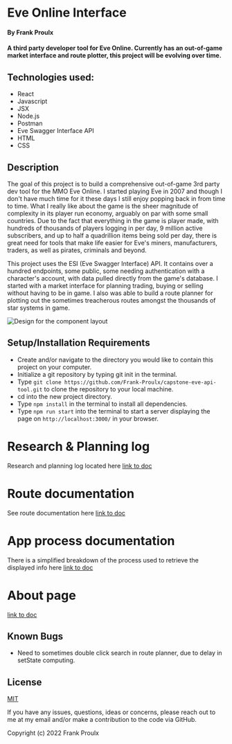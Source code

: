 # Eve Online Interface

#### By Frank Proulx

#### A third party developer tool for Eve Online. Currently has an out-of-game market interface and route plotter, this project will be evolving over time.

## Technologies used:

* React
* Javascript
* JSX
* Node.js
* Postman
* Eve Swagger Interface API
* HTML
* CSS

## Description

The goal of this project is to build a comprehensive out-of-game 3rd party dev tool for the MMO Eve Online. I started playing Eve in 2007 and though I don't have much time for it these days I still enjoy popping back in from time to time. What I really like about the game is the sheer magnitude of complexity in its player run economy, arguably on par with some small countries. Due to the fact that everything in the game is player made, with hundreds of thousands of players logging in per day, 9 million active subscribers, and up to half a quadrillion items being sold per day, there is great need for tools that make life easier for Eve's miners, manufacturers, traders, as well as pirates, criminals and beyond.

This project uses the ESI (Eve Swagger Interface) API. It contains over a hundred endpoints, some public, some needing authentication with a character's account, with data pulled directly from the game's database. I started with a market interface for planning trading, buying or selling without having to be in game. I also was able to build a route planner for plotting out the sometimes treacherous routes amongst the thousands of star systems in game.

![Design for the component layout]()

## Setup/Installation Requirements  

* Create and/or navigate to the directory you would like to contain this project on your computer.
* Initialize a git repository by typing git init in the terminal.
* Type `git clone https://github.com/Frank-Proulx/capstone-eve-api-tool.git` to clone the repository to your local machine.
* cd into the new project directory.
* Type `npm install` in the terminal to install all dependencies.  
* Type `npm run start` into the terminal to start a server displaying the page on `http://localhost:3000/` in your browser.

# Research & Planning log

Research and planning log located here [link to doc](https://github.com/Frank-Proulx/capstone-eve-api-tool/blob/main/research-log.md)

# Route documentation

See route documentation here [link to doc](https://github.com/Frank-Proulx/capstone-eve-api-tool/blob/main/route-documentation.md)

# App process documentation

There is a simplified breakdown of the process used to retrieve the displayed info here [link to doc](https://github.com/Frank-Proulx/capstone-eve-api-tool/blob/main/app-process.md)

# About page

[link to doc](https://github.com/Frank-Proulx/capstone-eve-api-tool/blob/main/about-page.md)

## Known Bugs

* Need to sometimes double click search in route planner, due to delay in setState computing.

## License

[MIT](https://opensource.org/licenses/MIT)

If you have any issues, questions, ideas or concerns, please reach out to me at my email and/or make a contribution to the code via GitHub.

Copyright (c) 2022 Frank Proulx